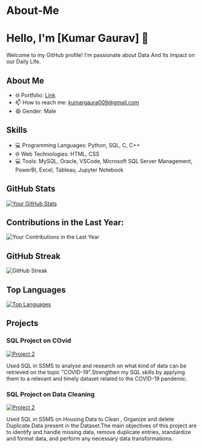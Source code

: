 # About-Me
# Hello, I'm [Kumar Gaurav] 👋

Welcome to my GitHub profile! I'm passionate about Data And Its Impact on our Daily Life.

## About Me

- 🌐 Portfolio: [Link](https://k09gaurav.github.io/GauravPortfolio.github.io)
- 📫 How to reach me: [kumargaura009@gmail.com](mailto:kumargaura009@gmail.com)
- 😄 Gender: Male

## Skills

- 💻 Programming Languages: Python, SQL, C, C++
- 🌐 Web Technologies: HTML, CSS
- 💻 Tools: MySQL, Oracle, VSCode, Microsoft SQL Server Management, PowerBI, Excel, Tableau, Jupyter Notebook
## GitHub Stats

[![Your GitHub Stats](https://github-readme-stats.vercel.app/api?username=K09Gaurav&show_icons=true&theme=dark)](https://github.com/K09Gaurav)

## Contributions in the Last Year:

![Your Contributions in the Last Year](https://github-readme-stats.vercel.app/api/?username=K09Gaurav&count_private=true&show_icons=true&theme=dark&hide=contribs,prs)

## GitHub Streak

![GitHub Streak](https://github-readme-streak-stats.herokuapp.com/?user=K09Gaurav&theme=dark)

## Top Languages

[![Top Languages](https://github-readme-stats.vercel.app/api/top-langs/?username=K09Gaurav&layout=compact&theme=dark)](https://github.com/K09Gaurav)

## Projects

### SQL Project on COvid

[![Project 2](https://img.shields.io/badge/-Project%201-blue)](https://github.com/K09Gaurav/SQL_project_Covid)

Used SQL in SSMS to analyse and research on what kind of data can be retrieved on the topic "COVID-19".Strengthen my SQL skills by applying them to a relevant and timely dataset related to the COVID-19 pandemic.

### SQL Project on Data Cleaning

[![Project 2](https://img.shields.io/badge/-Project%202-green)](https://github.com/K09Gaurav/SQL_Data_Cleaning)

Used SQL in SSMS on Housing Data to Clean , Organize and delete Duplicate Data present in the Dataset.The main objectives of this project are to identify and handle missing data, remove duplicate entries, standardize and format data, and perform any necessary data transformations.

<!--[![LinkedIn](https://img.shields.io/badge/[LinkedIn-Kashif-Equbal](https://www.linkedin.com/in/kashif-equbal-3b0130230/)-blue)]([https://www.linkedin.com/in/yourname](https://www.linkedin.com/in/kashif-equbal-3b0130230/))
<!--[![Twitter](https://img.shields.io/badge/Twitter-YourHandle-green)](https://twitter.com/yourhandle)-->
